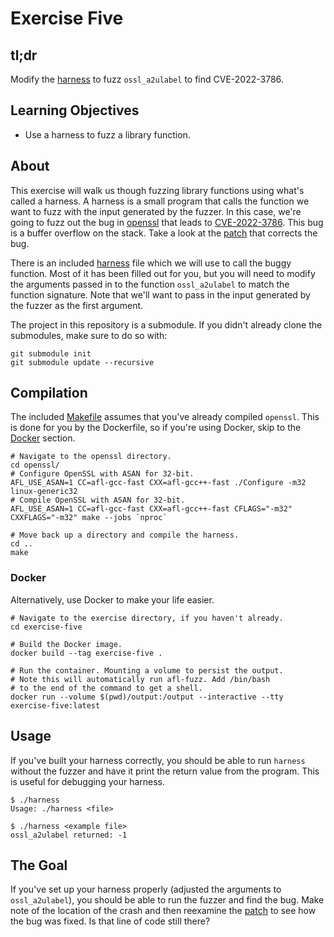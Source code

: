 # Exercise Five

## tl;dr

Modify the [harness](./harness.c) to fuzz `ossl_a2ulabel` to find CVE-2022-3786.

## Learning Objectives

- Use a harness to fuzz a library function.

## About

This exercise will walk us though fuzzing library functions using what's called a harness. A harness is a small program that calls the function we want to fuzz with the input generated by the fuzzer. In this case, we're going to fuzz out the bug in [openssl][openssl] that leads to [CVE-2022-3786][cve]. This bug is a buffer overflow on the stack. Take a look at the [patch][patch] that corrects the bug.

There is an included [harness](./harness.c) file which we will use to call the buggy function. Most of it has been filled out for you, but you will need to modify the arguments passed in to the function `ossl_a2ulabel` to match the function signature. Note that we'll want to pass in the input generated by the fuzzer as the first argument.

The project in this repository is a submodule. If you didn't already clone the submodules, make sure to do so with:

```shell
git submodule init
git submodule update --recursive
```

## Compilation

The included [Makefile](./Makefile) assumes that you've already compiled `openssl`. This is done for you by the Dockerfile, so if you're using Docker, skip to the [Docker](#docker) section.

```shell
# Navigate to the openssl directory.
cd openssl/
# Configure OpenSSL with ASAN for 32-bit.
AFL_USE_ASAN=1 CC=afl-gcc-fast CXX=afl-gcc++-fast ./Configure -m32 linux-generic32
# Compile OpenSSL with ASAN for 32-bit.
AFL_USE_ASAN=1 CC=afl-gcc-fast CXX=afl-gcc++-fast CFLAGS="-m32" CXXFLAGS="-m32" make --jobs `nproc`

# Move back up a directory and compile the harness.
cd ..
make
```

### Docker

Alternatively, use Docker to make your life easier.

```shell
# Navigate to the exercise directory, if you haven't already.
cd exercise-five

# Build the Docker image.
docker build --tag exercise-five .

# Run the container. Mounting a volume to persist the output.
# Note this will automatically run afl-fuzz. Add /bin/bash 
# to the end of the command to get a shell.
docker run --volume $(pwd)/output:/output --interactive --tty exercise-five:latest
```

## Usage

If you've built your harness correctly, you should be able to run `harness` without the fuzzer and have it print the return value from the program. This is useful for debugging your harness.

```shell
$ ./harness 
Usage: ./harness <file>

$ ./harness <example file> 
ossl_a2ulabel returned: -1
```

## The Goal

If you've set up your harness properly (adjusted the arguments to `ossl_a2ulabel`), you should be able to run the fuzzer and find the bug. Make note of the location of the crash and then reexamine the [patch][patch] to see how the bug was fixed. Is that line of code still there?

[openssl]: https://github.com/openssl/openssl
[cve]: https://nvd.nist.gov/vuln/detail/CVE-2022-3786
[patch]: https://git.openssl.org/gitweb/?p=openssl.git;a=commitdiff;h=c42165b5706e42f67ef8ef4c351a9a4c5d21639a